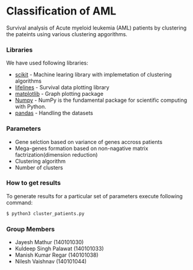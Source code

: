 # Classification of AML
Survival analysis of Acute myeloid leukemia (AML) patients by clustering the pateints using various clustering apgorithms.


### Libraries

We have used following libraries:

* [scikit] - Machine learing library with implemetation of clustering algorithms
* [lifelines] - Survival data plotting library
* [matplotlib] - Graph plotting package
* [Numpy] - NumPy is the fundamental package for scientific computing with Python.
* [pandas] - Handling the datasets



### Parameters

  - Gene selction based on variance of genes accross patients
  - Mega-genes formation based on non-nagative matrix factrization(dimension reduction)
  - Clustering algorithm
  - Number of clusters

### How to get results


To generate results for a particular set of parameters execute following command:

```sh
$ python3 cluster_patients.py
```
### Group Members

  - Jayesh Mathur (140101030)
  - Kuldeep Singh Palawat (140101033)
  - Manish Kumar Regar (140101038)
  - Nilesh Vaishnav (140101044)


   [Numpy]: <http://www.numpy.org/>
   [scikit]: <http://scikit-learn.org/stable/index.html>
   [lifelines]: <http://lifelines.readthedocs.io/en/latest/index.html>
   [matplotlib]: <https://matplotlib.org/>
   [pandas]: <https://pandas.pydata.org/>
  >

